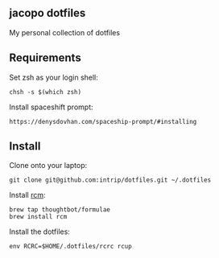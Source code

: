 jacopo dotfiles
-------------

My personal collection of dotfiles

Requirements
------------

Set zsh as your login shell:

    chsh -s $(which zsh)

Install spaceshift prompt:

    https://denysdovhan.com/spaceship-prompt/#installing

Install
-------

Clone onto your laptop:

    git clone git@github.com:intrip/dotfiles.git ~/.dotfiles

Install [rcm](https://github.com/thoughtbot/rcm):

    brew tap thoughtbot/formulae
    brew install rcm

Install the dotfiles:

    env RCRC=$HOME/.dotfiles/rcrc rcup
